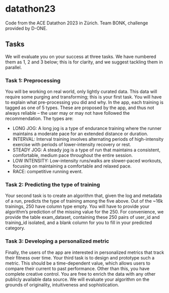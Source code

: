 # datathon23
Code from the ACE Datathon 2023 in Zürich.
Team BONK, challenge provided by D-ONE.

## Tasks
We will evaluate you on your success at three tasks. We have numbered them as 1, 2 and 3 below; this is for clarity, and we suggest tackling them in parallel.
### Task 1: Preprocessing
You will be working on real world, only lightly curated data. This data will require some purging and transforming; this is your first task. You will have to explain what pre-processing you did and why.
In the app, each training is tagged as one of 5 types. These are proposed by the app, and thus not always reliable – the user may or may not have followed the recommendation. The types are:
- LONG JOG: A long jog is a type of endurance training where the runner maintains a moderate pace for an extended distance or duration.
- INTERVAL: Interval training involves alternating periods of high-intensity exercise with periods of lower-intensity recovery or rest.
- STEADY JOG: A steady jog is a type of run that maintains a consistent, comfortable, medium pace throughout the entire session.
- LOW INTENSITY: Low-intensity runs/walks are slower-paced workouts, focusing on maintaining a comfortable and relaxed pace.
- RACE: competitive running event.
### Task 2: Predicting the type of training
Your second task is to create an algorithm that, given the log and metadata of a run, predicts the type of training among the five above.
Out of the ~16k trainings, 250 have column type empty. You will have to provide your algorithm’s prediction of the missing value for the 250. For convenience, we provide the table exam_dataset, containing these 250 pairs of user_id and training_id isolated, and a blank column for you to fill in your predicted category.
### Task 3: Developing a personalized metric
Finally, the users of the app are interested in personalized metrics that track their fitness over time. Your third task is to design and prototype such a metric. This should be a time-dependent value, which allows users to compare their current to past performance.
Other than this, you have complete creative control. You are free to enrich the data with any other publicly available data source. We will evaluate your algorithm on the grounds of originality, intuitiveness and sophistication.